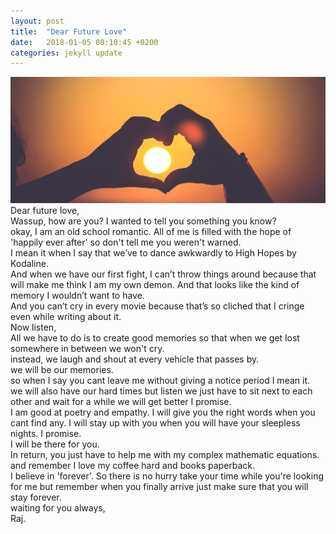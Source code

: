 ```yaml
---
layout: post
title:  "Dear Future Love"
date:   2018-01-05 08:10:45 +0200
categories: jekyll update
---
```

![img courtsey google](/assets/loveme.jpg) 
Dear future love,  
Wassup, how are you? I wanted to tell you something you know?  
okay, I am an old school romantic. All of me is filled with the hope of 'happily ever after'  so don't tell me you weren't warned.  
I mean it when I say that we’ve to dance awkwardly to High Hopes by Kodaline.   
And when we have our first fight, I can’t throw things around because that will make me think I am my own demon. And that looks like the kind of memory I wouldn’t want to have.  
And you can’t cry in every movie because that’s so cliched that I cringe even while writing about it.   
Now listen,  
All we have to do is to create good memories so that when we get lost somewhere in between we won't cry.  
instead, we laugh and shout at every vehicle that passes by.  
we will be our memories.  
so when I say you cant leave me without giving a notice period I mean it.  
we will also have our hard times but listen we just have to sit next to each other and wait for a while we will get better I promise.  
I am good at poetry and empathy. I will give you the right words when you cant find any. I will stay up with you when you will have your sleepless nights. I promise.  
I will be there for you.  
In return, you just have to help me with my complex mathematic equations. and remember I love my coffee hard and books paperback.  
I believe in 'forever'. So there is no hurry take your time while you're looking for me but remember when you finally arrive just make sure that you will stay forever.  
waiting for you always,  
Raj.
